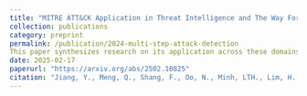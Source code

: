 ```yaml
---
title: "MITRE ATT&CK Application in Threat Intelligence and The Way Forward"
collection: publications
category: preprint
permalink: /publication/2024-multi-step-attack-detection
This paper synthesizes research on its application across these domains by analyzing 417 peer-reviewed publications. We identify commonly used adversarial TTPs and examine the integration of NLP and ML with ATT&CK to improve threat detection and response. Additionally, we explore the interoperability of ATT&CK with other frameworks, such as the Cyber Kill Chain, NIST guidelines, and STRIDE, highlighting its versatility. The paper further evaluates the framework from multiple perspectives, including its effectiveness, validation methods, and sector-specific challenges, particularly in industrial control systems (ICS) and healthcare.
date: 2025-02-17
paperurl: "https://arxiv.org/abs/2502.10825"
citation: "Jiang, Y., Meng, Q., Shang, F., Oo, N., Minh, LTH., Lim, H. W., & Sikdar, B. (2025). 'A Correlation-Based Multi-Step Attack Scenario Detection Framework Using MITRE ATT&CK Mapping.'"
---
```

